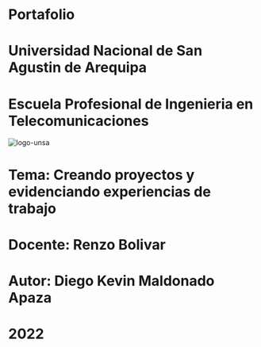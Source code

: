 # Portafolio
# Universidad Nacional de San Agustin de Arequipa
# Escuela Profesional de Ingenieria en Telecomunicaciones
![logo-unsa](https://user-images.githubusercontent.com/107820578/174688324-081aad49-be52-4595-ab0e-6611b601e757.png)
# Tema: Creando proyectos y evidenciando experiencias de trabajo
# Docente: Renzo Bolivar
# Autor: Diego Kevin Maldonado Apaza
# 2022
